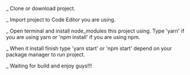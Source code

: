 _ Clone or download project.

_ Import project to Code Editor you are using.

_ Open terminal and install node_modules this project using. Type 'yarn' if you are using yarn or 'npm install' if you are using npm.

_ When it install finish type 'yarn start' or 'npm start' depend on your package manager to run project.

_ Waiting for build and enjoy guys!!!
